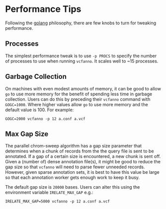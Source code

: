 Performance Tips
================

Following the [golang](https://golang.org) philosophy, there are few knobs
to turn for tweaking performance.

Processes
---------

The simplest performance tweak is to use `-p PROCS` to specify the number
of processes to use when running `vcfanno`. It scales well to ~15 processes.

Garbage Collection
------------------

On machines with even modest amounts of memory, it can be good to allow
`go` to use more memory for the benefit of spending less time in garbage
collection. Users can do this by preceding their `vcfanno` command with
`GOGC=1000`. Where higher values allow `go` to use more memory and the
default value is 100. For example:

```
GOGC=2000 vcfanno -p 12 a.conf a.vcf
```

Max Gap Size
------------

The parallel chrom-sweep algorithm has a gap size parameter that determines
when a chunk of records from the the query file is sent to be annotated. If
a gap of a certain
size is encountered, a new chunk is sent off. Given a (number of) dense
annotation file(s), it might be good to reduce the gap size so that `vcfanno`
will need to parse fewer unneeded records. However, given sparse annotation
sets, it is best to have this value be large so that each annotation worker
gets enough work to keep it busy.

The default gap size is `20000` bases. Users can alter this using the
environment variable `IRELATE_MAX_GAP` e.g.:

```
IRELATE_MAX_GAP=5000 vcfanno -p 12 a.conf a.vcf
```

